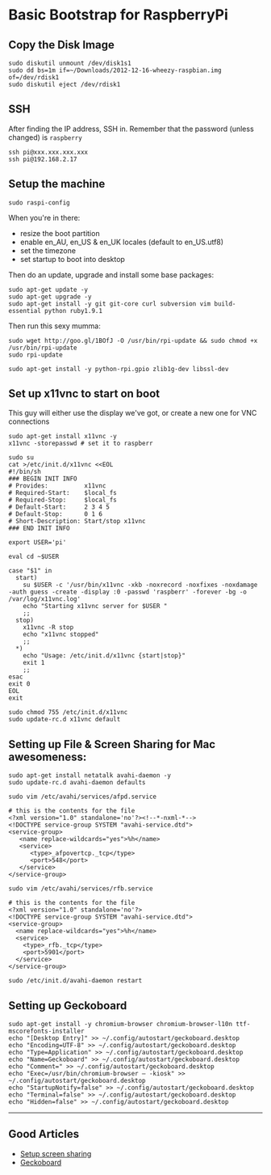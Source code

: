 # Basic Bootstrap for RaspberryPi

## Copy the Disk Image
    
    sudo diskutil unmount /dev/disk1s1
    sudo dd bs=1m if=~/Downloads/2012-12-16-wheezy-raspbian.img of=/dev/rdisk1
    sudo diskutil eject /dev/rdisk1

## SSH

After finding the IP address, SSH in.
Remember that the password (unless changed) is `raspberry`
    
    ssh pi@xxx.xxx.xxx.xxx
    ssh pi@192.168.2.17

## Setup the machine
    
    sudo raspi-config
    
When you're in there:

- resize the boot partition
- enable en\_AU, en\_US & en\_UK locales (default to en\_US.utf8)
- set the timezone
- set startup to boot into desktop

Then do an update, upgrade and install some base packages:
    
    sudo apt-get update -y
    sudo apt-get upgrade -y
    sudo apt-get install -y git git-core curl subversion vim build-essential python ruby1.9.1
    
Then run this sexy mumma:

    sudo wget http://goo.gl/1BOfJ -O /usr/bin/rpi-update && sudo chmod +x /usr/bin/rpi-update
    sudo rpi-update
    
    sudo apt-get install -y python-rpi.gpio zlib1g-dev libssl-dev


## Set up x11vnc to start on boot

This guy will either use the display we've got, or create a new one for VNC connections
    
    sudo apt-get install x11vnc -y
    x11vnc -storepasswd # set it to raspberr
    
    sudo su
    cat >/etc/init.d/x11vnc <<EOL
    #!/bin/sh
    ### BEGIN INIT INFO
    # Provides:          x11vnc
    # Required-Start:    $local_fs
    # Required-Stop:     $local_fs
    # Default-Start:     2 3 4 5
    # Default-Stop:      0 1 6
    # Short-Description: Start/stop x11vnc
    ### END INIT INFO
 
    export USER='pi'
 
    eval cd ~$USER
 
    case "$1" in
      start)
        su $USER -c '/usr/bin/x11vnc -xkb -noxrecord -noxfixes -noxdamage -auth guess -create -display :0 -passwd 'raspberr' -forever -bg -o /var/log/x11vnc.log'
        echo "Starting x11vnc server for $USER "
        ;;
      stop)
        x11vnc -R stop
        echo "x11vnc stopped"
        ;;
      *)
        echo "Usage: /etc/init.d/x11vnc {start|stop}"
        exit 1
        ;;
    esac
    exit 0
    EOL
    exit
    
    sudo chmod 755 /etc/init.d/x11vnc
    sudo update-rc.d x11vnc default

## Setting up File & Screen Sharing for Mac awesomeness:
    
    sudo apt-get install netatalk avahi-daemon -y
    sudo update-rc.d avahi-daemon defaults
    
    sudo vim /etc/avahi/services/afpd.service
    
    # this is the contents for the file
    <?xml version="1.0" standalone='no'?><!--*-nxml-*-->
    <!DOCTYPE service-group SYSTEM "avahi-service.dtd">
    <service-group>
       <name replace-wildcards="yes">%h</name>
       <service>
          <type>_afpovertcp._tcp</type>
          <port>548</port>
       </service>
    </service-group>
    
    sudo vim /etc/avahi/services/rfb.service
    
    # this is the contents for the file
    <?xml version="1.0" standalone='no'?>
    <!DOCTYPE service-group SYSTEM "avahi-service.dtd">
    <service-group>
      <name replace-wildcards="yes">%h</name>
      <service>
        <type>_rfb._tcp</type>
        <port>5901</port>
      </service>
    </service-group>
    
    sudo /etc/init.d/avahi-daemon restart


## Setting up Geckoboard
    
    sudo apt-get install -y chromium-browser chromium-browser-l10n ttf-mscorefonts-installer
    echo "[Desktop Entry]" >> ~/.config/autostart/geckoboard.desktop
    echo "Encoding=UTF-8" >> ~/.config/autostart/geckoboard.desktop
    echo "Type=Application" >> ~/.config/autostart/geckoboard.desktop
    echo "Name=Geckoboard" >> ~/.config/autostart/geckoboard.desktop
    echo "Comment=" >> ~/.config/autostart/geckoboard.desktop
    echo "Exec=/usr/bin/chromium-browser – -kiosk" >> ~/.config/autostart/geckoboard.desktop
    echo "StartupNotify=false" >> ~/.config/autostart/geckoboard.desktop
    echo "Terminal=false" >> ~/.config/autostart/geckoboard.desktop
    echo "Hidden=false" >> ~/.config/autostart/geckoboard.desktop




---

## Good Articles

- [Setup screen sharing](http://4dc5.com/2012/06/12/setting-up-vnc-on-raspberry-pi-for-mac-access/)
- [Geckoboard](http://www.geckoboard.com/geckopi-run-geckoboard-on-a-raspberry-pi/)

